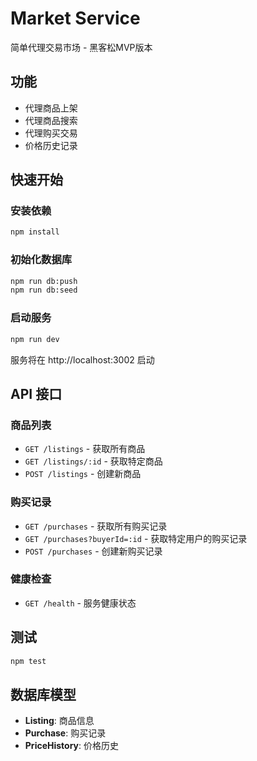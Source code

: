 # Market Service

简单代理交易市场 - 黑客松MVP版本

## 功能
- 代理商品上架
- 代理商品搜索
- 代理购买交易
- 价格历史记录

## 快速开始

### 安装依赖
```bash
npm install
```

### 初始化数据库
```bash
npm run db:push
npm run db:seed
```

### 启动服务
```bash
npm run dev
```

服务将在 http://localhost:3002 启动

## API 接口

### 商品列表
- `GET /listings` - 获取所有商品
- `GET /listings/:id` - 获取特定商品
- `POST /listings` - 创建新商品

### 购买记录
- `GET /purchases` - 获取所有购买记录
- `GET /purchases?buyerId=:id` - 获取特定用户的购买记录
- `POST /purchases` - 创建新购买记录

### 健康检查
- `GET /health` - 服务健康状态

## 测试
```bash
npm test
```

## 数据库模型
- **Listing**: 商品信息
- **Purchase**: 购买记录  
- **PriceHistory**: 价格历史